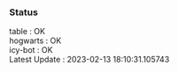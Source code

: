 ### Status


table : OK  
hogwarts : OK  
icy-bot : OK  
Latest Update : 2023-02-13 18:10:31.105743
